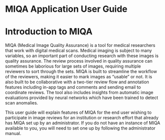 ﻿# MIQA Application User Guide

# Introduction to MIQA

MIQA (Medical Image Quality Assurance) is a tool for medical researchers that work with digital medical scans. Medical imaging is subject to many variables, so an important part of conducting research with these images is quality assurance. The review process involved in quality assurance can sometimes be laborious for large sets of images, requiring multiple reviewers to sort through the sets. MIQA is built to streamline the workflow of the reviewers, making it easier to mark images as “usable” or not. It is also built to be collaborative with a two-tier review flow and annotation features including in-app tags and comments and sending email to coordinate reviews. The tool also includes insights from automatic image evaluations provided by neural networks which have been trained to detect scan anomalies.

This user guide will explain features of MIQA for the end user wishing to participate in image reviews for an institution or research effort that already has MIQA set up by an administrator. If you do not have an instance of MIQA available to you, you will need to set one up by following the administrator manual.
